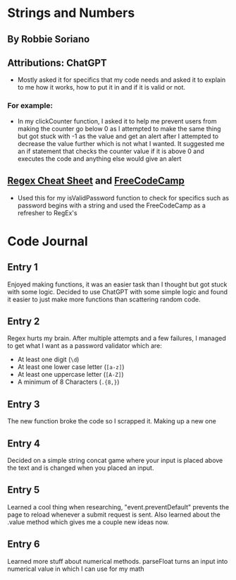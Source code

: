# Strings and Numbers

## By Robbie Soriano

## Attributions: ChatGPT
- Mostly asked it for specifics that my code needs and asked it to explain to me how it works, how to put it in and if it is valid or not.
### For example:
- In my clickCounter function, I asked it to help me prevent users from making the counter go below 0 as I attempted to make the same thing but got stuck with -1 as the value and get an alert after I attempted to decrease the value further which is not what I wanted. It suggested me an if statement that checks the counter value if it is above 0 and executes the code and anything else would give an alert
## [Regex Cheat Sheet](https://fireship.io/lessons/regex-cheat-sheet-js/) and [FreeCodeCamp](https://www.freecodecamp.org/learn/)
- Used this for my isValidPassword function to check for specifics such as password begins with a string and used the FreeCodeCamp as a refresher to RegEx's

# Code Journal

## Entry 1
 Enjoyed making functions, it was an easier task than I thought but got stuck with some logic. Decided to use ChatGPT with some simple logic and found it easier to just make more functions than scattering random code.

## Entry 2
 Regex hurts my brain. After multiple attempts and a few failures, I managed to get what I want as a password validator which are:
- At least one digit (`\d`)
- At least one lower case letter (`[a-z]`)
- At least one uppercase letter (`[A-Z]`)
- A minimum of 8 Characters (`.{8,}`)

## Entry 3
The new function broke the code so I scrapped it. Making up a new one

## Entry 4
Decided on a simple string concat game where your input is placed above the text and is changed when you placed an input. 

## Entry 5
Learned a cool thing when researching, "event.preventDefault" prevents the page to reload whenever a submit request is sent. Also learned about the .value method which gives me a couple new ideas now. 


## Entry 6
Learned more stuff about numerical methods. parseFloat turns an input into numerical value in which I can use for my math
